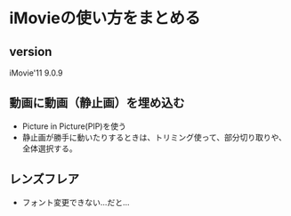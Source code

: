 # iMovieの使い方をまとめる

## version

iMovie'11 9.0.9

## 動画に動画（静止画）を埋め込む

* Picture in Picture(PIP)を使う
* 静止画が勝手に動いたりするときは、トリミング使って、部分切り取りや、全体選択する。

## レンズフレア

* フォント変更できない...だと...
